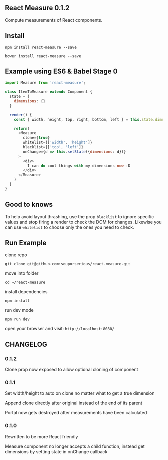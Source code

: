 ## React Measure 0.1.2

Compute measurements of React components.

## Install

`npm install react-measure --save`

`bower install react-measure --save`

## Example using ES6 & Babel Stage 0

```javascript
import Measure from 'react-measure';

class ItemToMeasure extends Component {
  state = {
    dimensions: {}
  }

  render() {
    const { width, height, top, right, bottom, left } = this.state.dimensions;

    return(
      <Measure
        clone={true}
        whitelist={['width', 'height']}
        blacklist={['top', 'left']}
        onChange={d => this.setState({dimensions: d})}
      >
        <div>
          I can do cool things with my dimensions now :D
        </div>
      </Measure>
    )
  }
}
```

## Good to knows
To help avoid layout thrashing, use the prop `blacklist` to ignore specific values and stop firing a render to check the DOM for changes. Likewise you can use `whitelist` to choose only the ones you need to check.

## Run Example

clone repo

`git clone git@github.com:souporserious/react-measure.git`

move into folder

`cd ~/react-measure`

install dependencies

`npm install`

run dev mode

`npm run dev`

open your browser and visit: `http://localhost:8080/`

## CHANGELOG
### 0.1.2
Clone prop now exposed to allow optional cloning of component

### 0.1.1
Set width/height to auto on clone no matter what to get a true dimension

Append clone directly after original instead of the end of its parent

Portal now gets destroyed after measurements have been calculated

### 0.1.0
Rewritten to be more React friendly

Measure component no longer accepts a child function, instead get dimensions by setting state in onChange callback